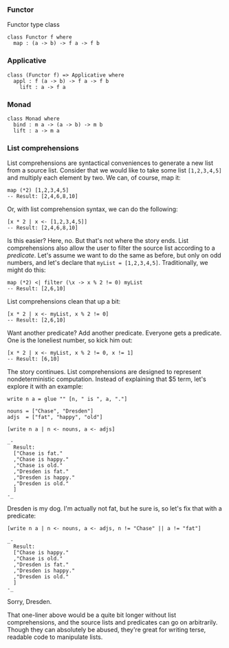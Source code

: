 ### Functor

Functor type class

```
class Functor f where
  map : (a -> b) -> f a -> f b
```

### Applicative
```
class (Functor f) => Applicative where
  appl : f (a -> b) -> f a -> f b
    lift : a -> f a
```
### Monad

```
class Monad where
  bind : m a -> (a -> b) -> m b
  lift : a -> m a
```

### List comprehensions

List comprehensions are syntactical conveniences to generate a new list from a source list. Consider that we would like to take some list `[1,2,3,4,5]` and multiply each element by two. We can, of course, map it:

```
map (*2) [1,2,3,4,5]
-- Result: [2,4,6,8,10]
```
Or, with list comprehension syntax, we can do the following:

```
[x * 2 | x <- [1,2,3,4,5]]
-- Result: [2,4,6,8,10]
```

Is this easier? Here, no. But that's not where the story ends. List comprehensions also allow the user to filter the source list according to a *predicate*. Let's assume we want to do the same as before, but only on odd numbers, and let's declare that `myList = [1,2,3,4,5]`. Traditionally, we might do this:
```
map (*2) <| filter (\x -> x % 2 != 0) myList
-- Result: [2,6,10]
```
List comprehensions clean that up a bit:
```
[x * 2 | x <- myList, x % 2 != 0]
-- Result: [2,6,10]
```
Want another predicate? Add another predicate. Everyone gets a predicate. One is the loneliest number, so kick him out:
```
[x * 2 | x <- myList, x % 2 != 0, x != 1]
-- Result: [6,10]
```
The story continues. List comprehensions are designed to represent nondeterministic computation. Instead of explaining that $5 term, let's explore it with an example:
```
write n a = glue "" [n, " is ", a, "."]

nouns = ["Chase", "Dresden"]
adjs  = ["fat", "happy", "old"]

[write n a | n <- nouns, a <- adjs]

_-
  Result:
  ["Chase is fat."
  ,"Chase is happy."
  ,"Chase is old."
  ,"Dresden is fat."
  ,"Dresden is happy."
  ,"Dresden is old."
  ]
-_
```

Dresden is my dog. I'm actually not fat, but he sure is, so let's fix that with a predicate:

```
[write n a | n <- nouns, a <- adjs, n != "Chase" || a != "fat"]

_-
  Result:
  ["Chase is happy."
  ,"Chase is old."
  ,"Dresden is fat."
  ,"Dresden is happy."
  ,"Dresden is old."
  ]
-_
```
Sorry, Dresden.

That one-liner above would be a quite bit longer without list comprehensions, and the source lists and predicates can go on arbitrarily. Though they can absolutely be abused, they're great for writing terse, readable code to manipulate lists.
